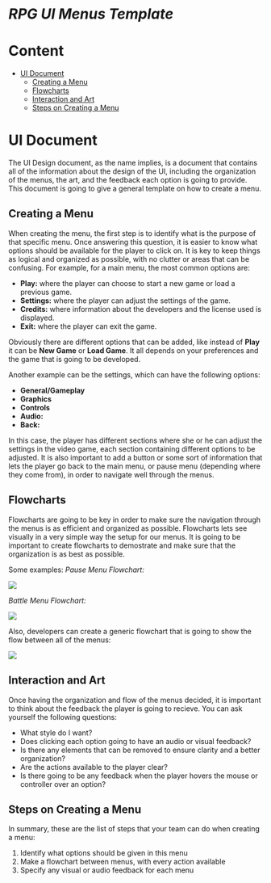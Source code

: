 # *RPG UI Menus Template*

# Content
* [UI Document]()
  * [Creating a Menu]()
  * [Flowcharts]()
  * [Interaction and Art]()
  * [Steps on Creating a Menu]()


# UI Document
The UI Design document, as the name implies, is a document that contains all of the information about the design of the UI, including the organization of the menus, the art, and the feedback each option is going to provide. This document is going to give a general template on how to create a menu.

## Creating a Menu
When creating the menu, the first step is to identify what is the purpose of that specific menu. Once answering this question, it is easier to know what options should be available for the player to click on. It is key to keep things as logical and organized as possible, with no clutter or areas that can be confusing. For example, for a main menu, the most common options are:

* __Play:__ where the player can choose to start a new game or load a previous game.
* __Settings:__ where the player can adjust the settings of the game.
* __Credits:__ where information about the developers and the license used is displayed.
* __Exit:__ where the player can exit the game.

Obviously there are different options that can be added, like instead of __Play__ it can be __New Game__ or __Load Game__. It all depends on your preferences and the game that is going to be developed. 

Another example can be the settings, which can have the following options:

* __General/Gameplay__
* __Graphics__ 
* __Controls__ 
* __Audio:__ 
* __Back:__

In this case, the player has different sections where she or he can adjust the settings in the video game, each section containing different options to be adjusted. It is also important to add a button or some sort of information that lets the player go back to the main menu, or pause menu (depending where they come from), in order to navigate well through the menus.


## Flowcharts
Flowcharts are going to be key in order to make sure the navigation through the menus is as efficient and organized as possible. Flowcharts lets see visually in a very simple way the setup for our menus. It is going to be important to create flowcharts to demostrate and make sure that the organization is as best as possible.

Some examples:
_Pause Menu Flowchart:_

<img src="https://i.pinimg.com/originals/30/2c/f1/302cf109c4f89c58feba09fdeeae7f8f.png">

_Battle Menu Flowchart:_

<img src="http://leri.weebly.com/uploads/4/8/8/5/48857963/7852899_orig.jpg">

Also, developers can create a generic flowchart that is going to show the flow between all of the menus:

<img src="https://images.squarespace-cdn.com/content/v1/57fd1900414fb5796ec9ef0e/1478447627883-RQIA8I174WY1EEG51FNG/ke17ZwdGBToddI8pDm48kIbKmVpWXp0hT9DwFKJuHfxZw-zPPgdn4jUwVcJE1ZvWQUxwkmyExglNqGp0IvTJZamWLI2zvYWH8K3-s_4yszcp2ryTI0HqTOaaUohrI8PIXSL_jJZ390Sxde8xirMC93N_YOQPnKKwVrryIHtGryc/menu_flowChart.png">


## Interaction and Art
Once having the organization and flow of the menus decided, it is important to think about the feedback the player is going to recieve. You can ask yourself the following questions:

- What style do I want? 
- Does clicking each option going to have an audio or visual feedback?
- Is there any elements that can be removed to ensure clarity and a better organization?
- Are the actions available to the player clear?
- Is there going to be any feedback when the player hovers the mouse or controller over an option?


## Steps on Creating a Menu
In summary, these are the list of steps that your team can do when creating a menu:

1. Identify what options should be given in this menu
2. Make a flowchart between menus, with every action available
3. Specify any visual or audio feedback for each menu
